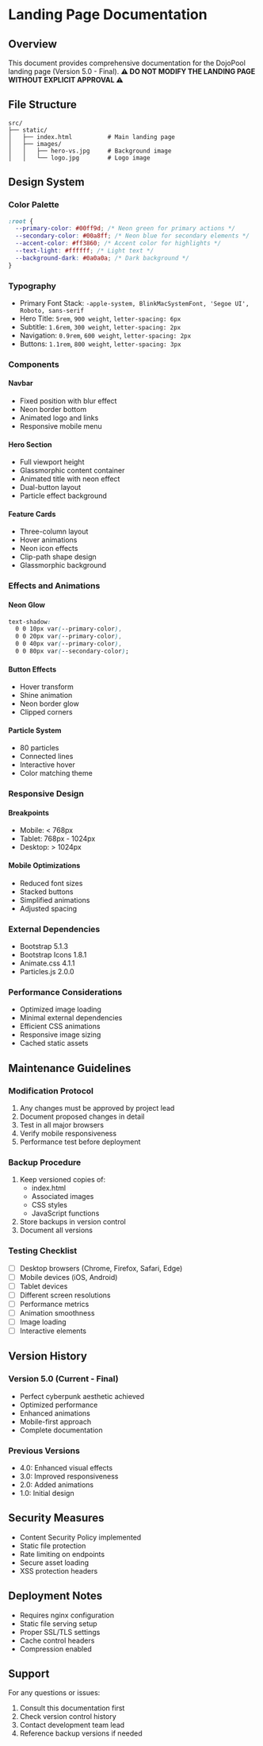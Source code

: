 # Landing Page Documentation

## Overview

This document provides comprehensive documentation for the DojoPool landing page (Version 5.0 - Final).
**⚠️ DO NOT MODIFY THE LANDING PAGE WITHOUT EXPLICIT APPROVAL ⚠️**

## File Structure

```
src/
├── static/
│   ├── index.html          # Main landing page
│   ├── images/
│   │   ├── hero-vs.jpg     # Background image
│   │   └── logo.jpg        # Logo image
```

## Design System

### Color Palette

```css
:root {
  --primary-color: #00ff9d; /* Neon green for primary actions */
  --secondary-color: #00a8ff; /* Neon blue for secondary elements */
  --accent-color: #ff3860; /* Accent color for highlights */
  --text-light: #ffffff; /* Light text */
  --background-dark: #0a0a0a; /* Dark background */
}
```

### Typography

- Primary Font Stack: `-apple-system, BlinkMacSystemFont, 'Segoe UI', Roboto, sans-serif`
- Hero Title: `5rem`, `900 weight`, `letter-spacing: 6px`
- Subtitle: `1.6rem`, `300 weight`, `letter-spacing: 2px`
- Navigation: `0.9rem`, `600 weight`, `letter-spacing: 2px`
- Buttons: `1.1rem`, `800 weight`, `letter-spacing: 3px`

### Components

#### Navbar

- Fixed position with blur effect
- Neon border bottom
- Animated logo and links
- Responsive mobile menu

#### Hero Section

- Full viewport height
- Glassmorphic content container
- Animated title with neon effect
- Dual-button layout
- Particle effect background

#### Feature Cards

- Three-column layout
- Hover animations
- Neon icon effects
- Clip-path shape design
- Glassmorphic background

### Effects and Animations

#### Neon Glow

```css
text-shadow:
  0 0 10px var(--primary-color),
  0 0 20px var(--primary-color),
  0 0 40px var(--primary-color),
  0 0 80px var(--secondary-color);
```

#### Button Effects

- Hover transform
- Shine animation
- Neon border glow
- Clipped corners

#### Particle System

- 80 particles
- Connected lines
- Interactive hover
- Color matching theme

### Responsive Design

#### Breakpoints

- Mobile: < 768px
- Tablet: 768px - 1024px
- Desktop: > 1024px

#### Mobile Optimizations

- Reduced font sizes
- Stacked buttons
- Simplified animations
- Adjusted spacing

### External Dependencies

- Bootstrap 5.1.3
- Bootstrap Icons 1.8.1
- Animate.css 4.1.1
- Particles.js 2.0.0

### Performance Considerations

- Optimized image loading
- Minimal external dependencies
- Efficient CSS animations
- Responsive image sizing
- Cached static assets

## Maintenance Guidelines

### Modification Protocol

1. Any changes must be approved by project lead
2. Document proposed changes in detail
3. Test in all major browsers
4. Verify mobile responsiveness
5. Performance test before deployment

### Backup Procedure

1. Keep versioned copies of:
   - index.html
   - Associated images
   - CSS styles
   - JavaScript functions
2. Store backups in version control
3. Document all versions

### Testing Checklist

- [ ] Desktop browsers (Chrome, Firefox, Safari, Edge)
- [ ] Mobile devices (iOS, Android)
- [ ] Tablet devices
- [ ] Different screen resolutions
- [ ] Performance metrics
- [ ] Animation smoothness
- [ ] Image loading
- [ ] Interactive elements

## Version History

### Version 5.0 (Current - Final)

- Perfect cyberpunk aesthetic achieved
- Optimized performance
- Enhanced animations
- Mobile-first approach
- Complete documentation

### Previous Versions

- 4.0: Enhanced visual effects
- 3.0: Improved responsiveness
- 2.0: Added animations
- 1.0: Initial design

## Security Measures

- Content Security Policy implemented
- Static file protection
- Rate limiting on endpoints
- Secure asset loading
- XSS protection headers

## Deployment Notes

- Requires nginx configuration
- Static file serving setup
- Proper SSL/TLS settings
- Cache control headers
- Compression enabled

## Support

For any questions or issues:

1. Consult this documentation first
2. Check version control history
3. Contact development team lead
4. Reference backup versions if needed
